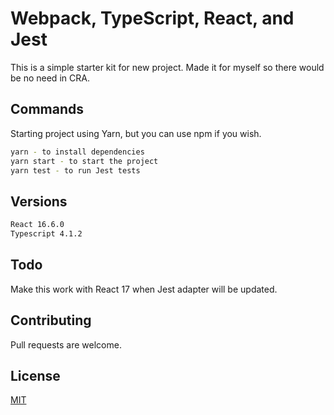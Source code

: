 # Webpack, TypeScript, React, and Jest
This is a simple starter kit for new project.
Made it for myself so there would be no need in CRA.

## Commands
Starting project using Yarn, but you can use npm if you wish.

```bash
yarn - to install dependencies
yarn start - to start the project
yarn test - to run Jest tests
```
## Versions
```bash
React 16.6.0
Typescript 4.1.2
```
## Todo
Make this work with React 17 when Jest adapter will be updated.

## Contributing
Pull requests are welcome.

## License
[MIT](https://choosealicense.com/licenses/mit/)